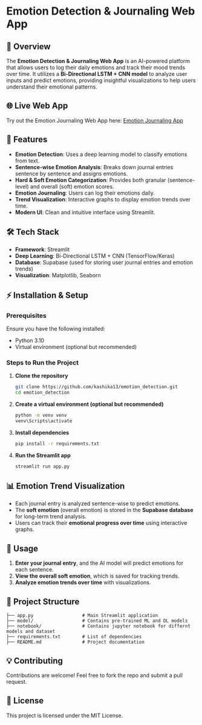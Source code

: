 # Emotion Detection & Journaling Web App

## 📌 Overview
The **Emotion Detection & Journaling Web App** is an AI-powered platform that allows users to log their daily emotions and track their mood trends over time. It utilizes a **Bi-Directional LSTM + CNN model** to analyze user inputs and predict emotions, providing insightful visualizations to help users understand their emotional patterns.

## 🌐 Live Web App
Try out the Emotion Journaling Web App here: [Emotion Journaling App](https://emotion-detection-mlproject.streamlit.app/)

## 🚀 Features
- **Emotion Detection**: Uses a deep learning model to classify emotions from text.
- **Sentence-wise Emotion Analysis**: Breaks down journal entries sentence by sentence and assigns emotions.
- **Hard & Soft Emotion Categorization**: Provides both granular (sentence-level) and overall (soft) emotion scores.
- **Emotion Journaling**: Users can log their emotions daily.
- **Trend Visualization**: Interactive graphs to display emotion trends over time.
- **Modern UI**: Clean and intuitive interface using Streamlit.

## 🛠️ Tech Stack
- **Framework**: Streamlit
- **Deep Learning**: Bi-Directional LSTM + CNN (TensorFlow/Keras)
- **Database**: Supabase (used for storing user journal entries and emotion trends)
- **Visualization**: Matplotlib, Seaborn

## ⚡ Installation & Setup
### Prerequisites
Ensure you have the following installed:
- Python 3.10
- Virtual environment (optional but recommended)

### Steps to Run the Project
1. **Clone the repository**
   ```bash
   git clone https://github.com/kashika13/emotion_detection.git
   cd emotion_detection
   ```
2. **Create a virtual environment (optional but recommended)**
   ```bash
   python -m venv venv
   venv\Scripts\activate
   ```
3. **Install dependencies**
   ```bash
   pip install -r requirements.txt
   ```
4. **Run the Streamlit app**
   ```bash
   streamlit run app.py
   ```

## 📊 Emotion Trend Visualization
- Each journal entry is analyzed sentence-wise to predict emotions.
- The **soft emotion** (overall emotion) is stored in the **Supabase database** for long-term trend analysis.
- Users can track their **emotional progress over time** using interactive graphs.

## 📝 Usage
1. **Enter your journal entry**, and the AI model will predict emotions for each sentence.
2. **View the overall soft emotion**, which is saved for tracking trends.
3. **Analyze emotion trends over time** with visualizations.

## 📂 Project Structure
```
├── app.py                  # Main Streamlit application
├── model/                  # Contains pre-trained ML and DL models
├── notebook/               # Contains jupyter notebook for differnt models and dataset
├── requirements.txt        # List of dependencies
├── README.md               # Project documentation
```

## 💡 Contributing
Contributions are welcome! Feel free to fork the repo and submit a pull request.

## 📜 License
This project is licensed under the MIT License.




